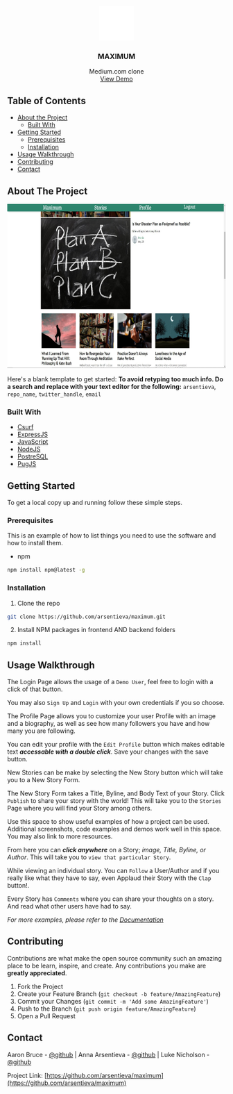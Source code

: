 <!--
*** Thanks for checking out this README Template. If you have a suggestion that would
*** make this better, please fork the repo and create a pull request or simply open
*** an issue with the tag "enhancement".
*** Thanks again! Now go create something AMAZING! :D
***
***
***
*** To avoid retyping too much info. Do a search and replace for the following:
*** github_username, repo_name, twitter_handle, email
-->





<!-- PROJECT SHIELDS -->
<!--
*** I'm using markdown "reference style" links for readability.
*** Reference links are enclosed in brackets [ ] instead of parentheses ( ).
*** See the bottom of this document for the declaration of the reference variables
*** for contributors-url, forks-url, etc. This is an optional, concise syntax you may use.
*** https://www.markdownguide.org/basic-syntax/#reference-style-links
-->
<!-- [![Contributors][contributors-shield]][contributors-url]
[![Forks][forks-shield]][forks-url]
[![Stargazers][stars-shield]][stars-url]
[![Issues][issues-shield]][issues-url]
[![MIT License][license-shield]][license-url]
[![LinkedIn][linkedin-shield]][linkedin-url] -->



<!-- PROJECT LOGO -->
<br />
<p align="center">
  <a href="https://github.com/arsentieva/maximum">
    <img src="./feature-packets/images/maximum-logo.png" alt="Logo" width="80" height="80">
  </a>

  <h3 align="center">MAXIMUM</h3>

  <p align="center">
    Medium.com clone
    <!-- <br />
    <a href="https://github.com/github_username/repo_name"><strong>Explore the docs »</strong></a>
    <br /> -->
    <br />
    <a href="https://maximum-front-end.herokuapp.com/">View Demo</a>
    <!-- ·
    <a href="https://github.com/github_username/repo_name/issues">Report Bug</a>
    ·
    <a href="https://github.com/github_username/repo_name/issues">Request Feature</a>
  </p> -->
</p>



<!-- TABLE OF CONTENTS -->
## Table of Contents

* [About the Project](#about-the-project)
  * [Built With](#built-with)
* [Getting Started](#getting-started)
  * [Prerequisites](#prerequisites)
  * [Installation](#installation)
* [Usage Walkthrough](#usage-walkthrough)
* [Contributing](#contributing)
* [Contact](#contact)
<!-- * [Roadmap](#roadmap) -->
<!-- * [License](#license) -->
<!-- * [Acknowledgements](#acknowledgements) -->



<!-- ABOUT THE PROJECT -->
## About The Project

[![Maximum Story Page][product-screenshot]](https://example.com)

Here's a blank template to get started:
**To avoid retyping too much info. Do a search and replace with your text editor for the following:**
`arsentieva`, `repo_name`, `twitter_handle`, `email`


### Built With

* [Csurf](https://www.npmjs.com/package/csurf)
* [ExpressJS](https://expressjs.com/)
* [JavaScript](https://www.javascript.com/)
* [NodeJS](https://nodejs.org/en/about/)
* [PostreSQL](https://www.postgresql.org/)
* [PugJS](https://pugjs.org/api/getting-started.html)



<!-- GETTING STARTED -->
## Getting Started

To get a local copy up and running follow these simple steps.

### Prerequisites

This is an example of how to list things you need to use the software and how to install them.
* npm
```sh
npm install npm@latest -g
```

### Installation

1. Clone the repo
```sh
git clone https://github.com/arsentieva/maximum.git
```
2. Install NPM packages in frontend AND backend folders
```sh
npm install
```



<!-- USAGE EXAMPLES -->
## Usage Walkthrough

The Login Page allows the usage of a `Demo User`, feel free to login with a click of that button.

You may also `Sign Up` and `Login` with your own credentials if you so choose.

The Profile Page allows you to customize your user Profile with an image and a biography, as well as see how many followers you have and how many you are following.

You can edit your profile with the `Edit Profile` button which makes editable text ***accessable with a double click***. Save your changes with the save button.

New Stories can be make by selecting the New Story button which will take you to a New Story Form.

The New Story Form takes a Title, Byline, and Body Text of your Story. Click `Publish` to share your story with the world! This will take you to the `Stories` Page where you will find your Story among others.

Use this space to show useful examples of how a project can be used. Additional screenshots, code examples and demos work well in this space. You may also link to more resources.

From here you can ***click anywhere*** on a Story; *image, Title, Byline, or Author*. This will take you to `view that particular Story`.

While viewing an individual story. You can `Follow` a User/Author and if you really like what they have to say, even Applaud their Story with the `Clap` button!.

Every Story has `Comments` where you can share your thoughts on a story. And read what other users have had to say.

_For more examples, please refer to the [Documentation](https://example.com)_



<!-- ROADMAP -->
<!-- ## Roadmap

See the [open issues](https://github.com/arsentieva/maximum/issues) for a list of proposed features (and known issues). -->



<!-- CONTRIBUTING -->
## Contributing

Contributions are what make the open source community such an amazing place to be learn, inspire, and create. Any contributions you make are **greatly appreciated**.

1. Fork the Project
2. Create your Feature Branch (`git checkout -b feature/AmazingFeature`)
3. Commit your Changes (`git commit -m 'Add some AmazingFeature'`)
4. Push to the Branch (`git push origin feature/AmazingFeature`)
5. Open a Pull Request



<!-- LICENSE -->
<!-- ## License

Distributed under the MIT License. See `LICENSE` for more information. -->



<!-- CONTACT -->
## Contact

Aaron Bruce - [@github](https://github.com/AaronTheBruce) |
Anna Arsentieva - [@github](https://github.com/arsentieva) |
Luke Nicholson - [@github](https://github.com/lukenicholson)

Project Link: [https://github.com/arsentieva/maximum](https://github.com/arsentieva/maximum)



<!-- ACKNOWLEDGEMENTS -->
<!-- ## Acknowledgements

* []()
* []()
* []() -->





<!-- MARKDOWN LINKS & IMAGES -->
<!-- https://www.markdownguide.org/basic-syntax/#reference-style-links -->
[contributors-shield]: https://img.shields.io/github/contributors/arsentieva/repo.svg?style=flat-square
[contributors-url]: https://github.com/arsentieva/repo/graphs/contributors
[forks-shield]: https://img.shields.io/github/forks/arsentieva/repo.svg?style=flat-square
[forks-url]: https://github.com/arsentieva/repo/network/members
[stars-shield]: https://img.shields.io/github/stars/arsentieva/repo.svg?style=flat-square
[stars-url]: https://github.com/arsentieva/repo/stargazers
[issues-shield]: https://img.shields.io/github/issues/arsentieva/repo.svg?style=flat-square
[issues-url]: https://github.com/arsentieva/repo/issues
[license-shield]: https://img.shields.io/github/license/arsentieva/repo.svg?style=flat-square
[license-url]: https://github.com/arsentieva/repo/blob/master/LICENSE.txt
[linkedin-shield]: https://img.shields.io/badge/-LinkedIn-black.svg?style=flat-square&logo=linkedin&colorB=555
[linkedin-url]: https://linkedin.com/in/arsentieva
[product-screenshot]: feature-packets/images/maximum.png
